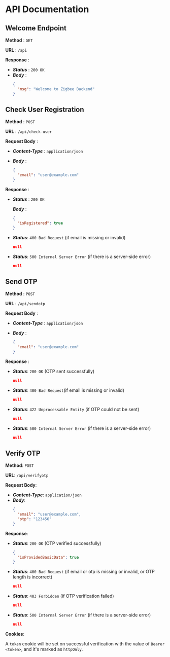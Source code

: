 # API Documentation

## Welcome Endpoint

**Method** : `GET`

**URL** : `/api`

**Response** :

- **_Status_** : `200 OK`
- **_Body_** :
  ```json
  {
    "msg": "Welcome to Zigbee Backend"
  }
  ```

## Check User Registration

**Method** : `POST`

**URL** : `/api/check-user`

**Request Body** :

- **_Content-Type_** : `application/json`

- **_Body_** :

  ```json
  {
    "email": "user@example.com"
  }
  ```

**Response** :

- **_Status_** : `200 OK`

  **_Body_** :

  ```json
  {
    "isRegistered": true
  }
  ```

- **_Status_**: `400 Bad Request` (if email is missing or invalid)
  ```json
  null
  ```
- **_Status_**: `500 Internal Server Error` (if there is a server-side error)
  ```json
  null
  ```

## Send OTP

**Method** : `POST`

**URL** : `/api/sendotp`

**Request Body** :

- **_Content-Type_** : `application/json`

- **_Body_** :

  ```json
  {
    "email": "user@example.com"
  }
  ```

**Response** :

- **_Status_**: `200 OK` (OTP sent successfully)

  ```json
  null
  ```

- **_Status_**: `400 Bad Request`(if email is missing or invalid)

  ```json
  null
  ```

- **_Status_**: `422 Unprocessable Entity` (if OTP could not be sent)

  ```json
  null
  ```

- **_Status_**: `500 Internal Server Error` (if there is a server-side error)

  ```json
  null
  ```

## Verify OTP

**Method**: `POST`

**URL**: `/api/verifyotp`

**Request Body**:

- **_Content-Type_**: `application/json`
- **_Body_**:
  ```json
  {
    "email": "user@example.com",
    "otp": "123456"
  }
  ```

**Response**:

- **_Status_**: `200 OK` (OTP verified successfully)

  ```json
  {
    "isProvidedBasicData": true
  }
  ```

- **_Status_**: `400 Bad Request` (if email or otp is missing or invalid, or OTP length is incorrect)
  ```json
  null
  ```
- **_Status_**: `403 Forbidden` (if OTP verification failed)
  ```json
  null
  ```
- **_Status_**: `500 Internal Server Error` (if there is a server-side error)

  ```json
  null
  ```

**Cookies**:

A `token` cookie will be set on successful verification with the value of `Bearer <token>`, and it's marked as `httpOnly`.
